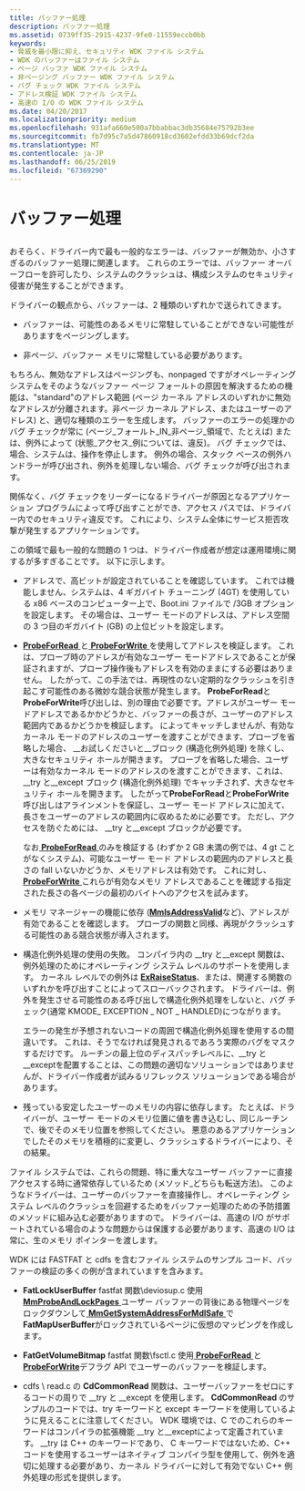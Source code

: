 ```yaml
---
title: バッファー処理
description: バッファー処理
ms.assetid: 0739ff35-2915-4237-9fe0-11559eccb0bb
keywords:
- 脅威を最小限に抑え、セキュリティ WDK ファイル システム
- WDK のバッファーはファイル システム
- ページ バッファ WDK ファイル システム
- 非ページング バッファー WDK ファイル システム
- バグ チェック WDK ファイル システム
- アドレス検証 WDK ファイル システム
- 高速の I/O の WDK ファイル システム
ms.date: 04/20/2017
ms.localizationpriority: medium
ms.openlocfilehash: 931afa660e500a7bbabbac3db35684e75792b3ee
ms.sourcegitcommit: fb7d95c7a5d47860918cd3602efdd33b69dcf2da
ms.translationtype: MT
ms.contentlocale: ja-JP
ms.lasthandoff: 06/25/2019
ms.locfileid: "67369290"
---
```

# <a name="buffer-handling"></a>バッファー処理


## <span id="ddk_buffer_handling_if"></span><span id="DDK_BUFFER_HANDLING_IF"></span>


おそらく、ドライバー内で最も一般的なエラーは、バッファーが無効か、小さすぎるのバッファー処理に関連します。 これらのエラーでは、バッファー オーバーフローを許可したり、システムのクラッシュは、構成システムのセキュリティ侵害が発生することができます。

ドライバーの観点から、バッファーは、2 種類のいずれかで送られてきます。

-   バッファーは、可能性のあるメモリに常駐していることができない可能性がありますをページングします。

-   非ページ、バッファー メモリに常駐している必要があります。

もちろん、無効なアドレスはページングも、nonpaged ですがオペレーティング システムをそのようなバッファー ページ フォールトの原因を解決するための機能は、"standard"のアドレス範囲 (ページ カーネル アドレスのいずれかに無効なアドレスが分離されます。非ページ カーネル アドレス、またはユーザーのアドレス) と、適切な種類のエラーを生成します。 バッファーのエラーの処理かのバグ チェックが常に (ページ\_フォールト\_IN\_非ページ\_領域で、たとえば) または、例外によって (状態\_アクセス\_例については、違反)。 バグ チェックでは、場合、システムは、操作を停止します。 例外の場合、スタック ベースの例外ハンドラーが呼び出され、例外を処理しない場合、バグ チェックが呼び出されます。

関係なく、バグ チェックをリーダーになるドライバーが原因となるアプリケーション プログラムによって呼び出すことができ、アクセス パスでは、ドライバー内でのセキュリティ違反です。 これにより、システム全体にサービス拒否攻撃が発生するアプリケーションです。

この領域で最も一般的な問題の 1 つは、ドライバー作成者が想定は運用環境に関するが多すぎることです。 以下に示します。

-   アドレスで、高ビットが設定されていることを確認しています。 これでは機能しません、システムは、4 ギガバイト チューニング (4GT) を使用している x86 ベースのコンピューター上で、Boot.ini ファイルで /3GB オプションを設定します。 その場合は、ユーザー モードのアドレスは、アドレス空間の 3 つ目のギガバイト (GB) の上位ビットを設定します。

-   [ **ProbeForRead** ](https://docs.microsoft.com/windows-hardware/drivers/ddi/content/wdm/nf-wdm-probeforread)と[ **ProbeForWrite** ](https://docs.microsoft.com/windows-hardware/drivers/ddi/content/wdm/nf-wdm-probeforwrite) を使用してアドレスを検証します。 これは、プローブ時のアドレスが有効なユーザー モードアドレスであることが保証されますが、プローブ操作後もアドレスを有効のままにする必要はありません。 したがって、この手法では、再現性のない定期的なクラッシュを引き起こす可能性のある微妙な競合状態が発生します。 **ProbeForRead**と**ProbeForWrite**呼び出しは、別の理由で必要です。アドレスがユーザー モードアドレスであるかかどうかと、バッファーの長さが、ユーザーのアドレス範囲内であるかどうかを検証します。 によってキャッチしませんが、有効なカーネル モードのアドレスのユーザーを渡すことができます、プローブを省略した場合、 \_\_お試しくださいと\_\_ブロック (構造化例外処理) を除くし、大きなセキュリティ ホールが開きます。
プローブを省略した場合、ユーザーは有効なカーネル モードのアドレスのを渡すことができます、これは、\_\_try と\_\_except ブロック (構造化例外処理) でキャッチされず、大きなセキュリティ ホールを開きます。 したがって**ProbeForRead**と**ProbeForWrite**呼び出しはアラインメントを保証し、ユーザー モード アドレスに加えて、長さをユーザーのアドレスの範囲内に収めるために必要です。 ただし、アクセスを防ぐためには、 \_\_try と\_\_except ブロックが必要です。

    なお[ **ProbeForRead** ](https://docs.microsoft.com/windows-hardware/drivers/ddi/content/wdm/nf-wdm-probeforread)のみを検証する (わずか 2 GB 未満の例では、4 gt ことがなくシステム)、可能なユーザー モード アドレスの範囲内のアドレスと長さの fall いないかどうか、メモリアドレスは有効です。 これに対し、 [ **ProbeForWrite** ](https://docs.microsoft.com/windows-hardware/drivers/ddi/content/wdm/nf-wdm-probeforwrite)これらが有効なメモリ アドレスであることを確認する指定された長さの各ページの最初のバイトへのアクセスを試みます。

-   メモリ マネージャーの機能に依存 ([**MmIsAddressValid**](https://docs.microsoft.com/windows-hardware/drivers/ddi/content/ntddk/nf-ntddk-mmisaddressvalid)など)、アドレスが有効であることを確認します。 プローブの関数と同様、再現がクラッシュする可能性のある競合状態が導入されます。

-   構造化例外処理の使用の失敗。 コンパイラ内の \_\_try と\_\_except 関数は、例外処理のためにオペレーティング システム レベルのサポートを使用します。 カーネル レベルでの例外は [ **ExRaiseStatus**](https://docs.microsoft.com/windows-hardware/drivers/ddi/content/wdm/nf-wdm-exraisestatus)、または、関連する関数のいずれかを呼び出すことによってスローバックされます。 ドライバーは、例外を発生させる可能性のある呼び出しで構造化例外処理をしないと、バグ チェック(通常 KMODE\_ EXCEPTION \_ NOT \_ HANDLED)につながります。

    エラーの発生が予想されないコードの周囲で構造化例外処理を使用するの間違いです。 これは、そうでなければ発見されるであろう実際のバグをマスクするだけです。 ルーチンの最上位のディスパッチレベルに、\_\_try と\_\_exceptを配置することは、この問題の適切なソリューションではありませんが、ドライバー作成者が試みるリフレックス ソリューションである場合があります。

-   残っている安定したユーザーのメモリの内容に依存します。 たとえば、ドライバーが、ユーザー モードのメモリ位置に値を書き込むし、同じルーチンで、後でそのメモリ位置を参照してください。 悪意のあるアプリケーションでしたそのメモリを積極的に変更し、クラッシュするドライバーにより、その結果。

ファイル システムでは、これらの問題、特に重大なユーザー バッファーに直接アクセスする時に通常依存しているため (メソッド\_どちらも転送方法)。 このようなドライバーは、ユーザーのバッファーを直接操作し、オペレーティング システム レベルのクラッシュを回避するためをバッファー処理のための予防措置のメソッドに組み込む必要がありますので。 ドライバーは、高速の I/O がサポートされている場合のような問題からは保護する必要があります、高速の I/O は常に、生のメモリ ポインターを渡します。

WDK には FASTFAT と cdfs を含むファイル システムのサンプル コード、バッファーの検証の多くの例が含まれていますを含みます。

-   **FatLockUserBuffer** fastfat 関数\\deviosup.c 使用[ **MmProbeAndLockPages** ](https://docs.microsoft.com/windows-hardware/drivers/ddi/content/wdm/nf-wdm-mmprobeandlockpages)ユーザー バッファーの背後にある物理ページをロックダウンして[ **MmGetSystemAddressForMdlSafe** ](https://docs.microsoft.com/windows-hardware/drivers/kernel/mm-bad-pointer)で**FatMapUserBuffer**がロックされているページに仮想のマッピングを作成します。

-   **FatGetVolumeBitmap** fastfat 関数\\fsctl.c 使用[ **ProbeForRead** ](https://docs.microsoft.com/windows-hardware/drivers/ddi/content/wdm/nf-wdm-probeforread)と[ **ProbeForWrite**](https://docs.microsoft.com/windows-hardware/drivers/ddi/content/wdm/nf-wdm-probeforwrite)デフラグ API でユーザーのバッファーを検証します。

-   cdfs \\ read.c の **CdCommonRead** 関数は、ユーザーバッファーをゼロにするコードの周りで \_\_try と \_\_except を使用します。 **CdCommonRead** のサンプルのコードでは、try キーワードと except キーワードを使用しているように見えることに注意してください。 WDK 環境では、C でのこれらのキーワードはコンパイラの拡張機能 \_\_try と\_\_exceptによって定義されています。 \_\_try は C++ のキーワードであり、 C キーワードではないため、C++ コードを使用するユーザーはネイティブ コンパイラ型を使用して、例外を適切に処理する必要があり、カーネル ドライバーに対して有効でない C++ 例外処理の形式を提供します。

 

 




